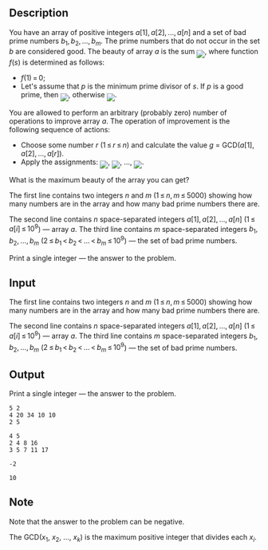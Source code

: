 ## Description

<div><p>You have an array of positive integers <span class="tex-span"><i>a</i>[1], <i>a</i>[2], ..., <i>a</i>[<i>n</i>]</span> and a set of <span class="tex-font-style-it">bad</span> prime numbers <span class="tex-span"><i>b</i><sub class="lower-index">1</sub>, <i>b</i><sub class="lower-index">2</sub>, ..., <i>b</i><sub class="lower-index"><i>m</i></sub></span>. The prime numbers that do not occur in the set <span class="tex-span"><i>b</i></span> are considered <span class="tex-font-style-it">good</span>. The <span class="tex-font-style-it">beauty</span> of array <span class="tex-span"><i>a</i></span> is the sum <img align="middle" class="tex-formula" src="file://OfQiOze2.png" style="max-width: 100.0%;max-height: 100.0%;">, where function <span class="tex-span"><i>f</i>(<i>s</i>)</span> is determined as follows:</p><ul> <li> <span class="tex-span"><i>f</i>(1) = 0</span>; </li><li> Let's assume that <span class="tex-span"><i>p</i></span> is the minimum prime divisor of <span class="tex-span"><i>s</i></span>. If <span class="tex-span"><i>p</i></span> is a good prime, then <img align="middle" class="tex-formula" src="file://FJgl2ILr.png" style="max-width: 100.0%;max-height: 100.0%;">, otherwise <img align="middle" class="tex-formula" src="file://B8xyn0yk.png" style="max-width: 100.0%;max-height: 100.0%;">. </li></ul><p>You are allowed to perform an arbitrary (probably zero) number of operations to improve array <span class="tex-span"><i>a</i></span>. The <span class="tex-font-style-it">operation of improvement</span> is the following sequence of actions:</p><ul> <li> Choose some number <span class="tex-span"><i>r</i></span> (<span class="tex-span">1 ≤ <i>r</i> ≤ <i>n</i></span>) and calculate the value <span class="tex-span"><i>g</i></span> = GCD(<span class="tex-span"><i>a</i>[1], <i>a</i>[2], ..., <i>a</i>[<i>r</i>]</span>). </li><li> Apply the assignments: <img align="middle" class="tex-formula" src="file://fNzvZfRd.png" style="max-width: 100.0%;max-height: 100.0%;">, <img align="middle" class="tex-formula" src="file://1F5GEId8.png" style="max-width: 100.0%;max-height: 100.0%;">, <span class="tex-span">...</span>, <img align="middle" class="tex-formula" src="file://XUcnzGTp.png" style="max-width: 100.0%;max-height: 100.0%;">. </li></ul><p>What is the maximum beauty of the array you can get? </p></div><div class="input-specification"><p>The first line contains two integers <span class="tex-span"><i>n</i></span> and <span class="tex-span"><i>m</i></span> (<span class="tex-span">1 ≤ <i>n</i>, <i>m</i> ≤ 5000</span>) showing how many numbers are in the array and how many bad prime numbers there are.</p><p>The second line contains <span class="tex-span"><i>n</i></span> space-separated integers <span class="tex-span"><i>a</i>[1], <i>a</i>[2], ..., <i>a</i>[<i>n</i>]</span> (<span class="tex-span">1 ≤ <i>a</i>[<i>i</i>] ≤ 10<sup class="upper-index">9</sup></span>) — array <span class="tex-span"><i>a</i></span>. The third line contains <span class="tex-span"><i>m</i></span> space-separated integers <span class="tex-span"><i>b</i><sub class="lower-index">1</sub>, <i>b</i><sub class="lower-index">2</sub>, ..., <i>b</i><sub class="lower-index"><i>m</i></sub></span> (<span class="tex-span">2 ≤ <i>b</i><sub class="lower-index">1</sub> &lt; <i>b</i><sub class="lower-index">2</sub> &lt; ... &lt; <i>b</i><sub class="lower-index"><i>m</i></sub> ≤ 10<sup class="upper-index">9</sup></span>) — the set of bad prime numbers.</p></div><div class="output-specification"><p>Print a single integer — the answer to the problem.</p></div>

## Input

<p>The first line contains two integers <span class="tex-span"><i>n</i></span> and <span class="tex-span"><i>m</i></span> (<span class="tex-span">1 ≤ <i>n</i>, <i>m</i> ≤ 5000</span>) showing how many numbers are in the array and how many bad prime numbers there are.</p><p>The second line contains <span class="tex-span"><i>n</i></span> space-separated integers <span class="tex-span"><i>a</i>[1], <i>a</i>[2], ..., <i>a</i>[<i>n</i>]</span> (<span class="tex-span">1 ≤ <i>a</i>[<i>i</i>] ≤ 10<sup class="upper-index">9</sup></span>) — array <span class="tex-span"><i>a</i></span>. The third line contains <span class="tex-span"><i>m</i></span> space-separated integers <span class="tex-span"><i>b</i><sub class="lower-index">1</sub>, <i>b</i><sub class="lower-index">2</sub>, ..., <i>b</i><sub class="lower-index"><i>m</i></sub></span> (<span class="tex-span">2 ≤ <i>b</i><sub class="lower-index">1</sub> &lt; <i>b</i><sub class="lower-index">2</sub> &lt; ... &lt; <i>b</i><sub class="lower-index"><i>m</i></sub> ≤ 10<sup class="upper-index">9</sup></span>) — the set of bad prime numbers.</p>

## Output

<p>Print a single integer — the answer to the problem.</p>





```input1
5 2
4 20 34 10 10
2 5

```




```input2
4 5
2 4 8 16
3 5 7 11 17

```




```output1
-2

```




```output2
10

```



## Note

<p>Note that the answer to the problem can be negative.</p><p>The GCD(<span class="tex-span"><i>x</i><sub class="lower-index">1</sub></span>, <span class="tex-span"><i>x</i><sub class="lower-index">2</sub></span>, ..., <span class="tex-span"><i>x</i><sub class="lower-index"><i>k</i></sub></span>) is the maximum positive integer that divides each <span class="tex-span"><i>x</i><sub class="lower-index"><i>i</i></sub></span>.</p>
